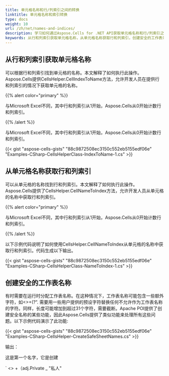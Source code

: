 ```yaml
---
title: 单元格名称和行/列索引之间的转换
linktitle: 单元格名称和索引转换
type: docs
weight: 10
url: /zh/net/names-and-indices/
description: 学习如何通过Aspose.Cells for .NET API获取单元格名称和行/列索引之间的转换。
keywords: 从行和列索引获取单元格名称，从单元格名称获取行和列索引，创建安全的工作表名称，添加安全的工作表名称
---
```


## **从行和列索引获取单元格名称**
可以根据行和列索引找到单元格的名称。本文解释了如何执行此操作。
Aspose.Cells提供CellsHelper.CellIndexToName方法，允许开发人员在提供行和列索引的情况下获取单元格的名称。

{{% alert color="primary" %}} 

与Microsoft Excel不同，其中行和列索引从1开始，Aspose.Cells从0开始计数行和列索引。

{{% /alert %}} 

与Microsoft Excel不同，其中行和列索引从1开始，Aspose.Cells从0开始计数行和列索引。



{{< gist "aspose-cells-gists" "88c9872508ec3150c552eb5155edf06e" "Examples-CSharp-CellsHelperClass-IndexToName-1.cs" >}}
## **从单元格名称获取行和列索引**
可以从单元格的名称找到行和列索引。本文解释了如何执行此操作。
Aspose.Cells提供了CellsHelper.CellNameToIndex方法，允许开发人员从单元格的名称中获取行和列索引。

{{% alert color="primary" %}} 

与Microsoft Excel不同，其中行和列索引从1开始，Aspose.Cells从0开始计数行和列索引。

{{% /alert %}} 

以下示例代码说明了如何使用CellsHelper.CellNameToIndex从单元格的名称中获取行和列索引。代码生成以下输出。



{{< gist "aspose-cells-gists" "88c9872508ec3150c552eb5155edf06e" "Examples-CSharp-CellsHelperClass-NameToIndex-1.cs" >}}
## **创建安全的工作表名称**
有时需要在运行时分配工作表名称。在这种情况下，工作表名称可能包含一些额外字符，如<>+(?”. 需要用一些用户提供的预设字符替换任何不允许作为工作表名称的字符。同样，长度可能增加到超过31个字符，需要截断。Apache POI提供了创建安全名称的某些功能，因此Aspose.Cells提供了类似功能来处理所有这些问题。以下示例代码演示了此功能:



{{< gist "aspose-cells-gists" "88c9872508ec3150c552eb5155edf06e" "Examples-CSharp-CellsHelper-CreateSafeSheetNames.cs" >}}

输出：

这是第一个名字，它是创建

` <> +（adj.Private _ "私人"
